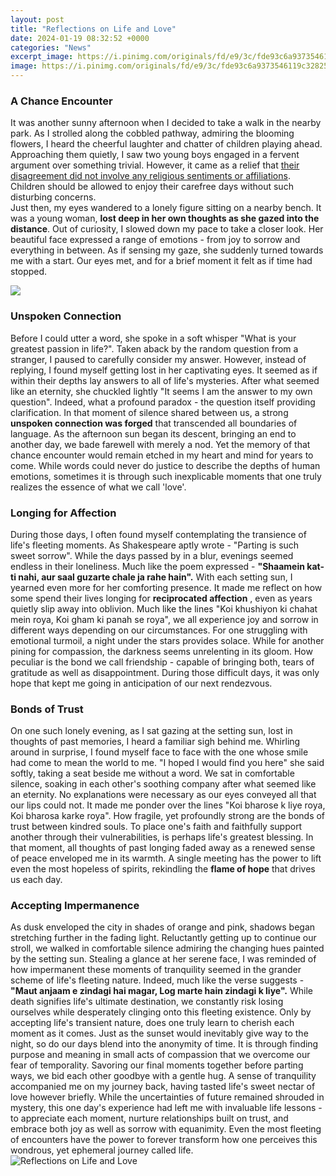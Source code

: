 ```yaml
---
layout: post
title: "Reflections on Life and Love"
date: 2024-01-19 08:32:52 +0000
categories: "News"
excerpt_image: https://i.pinimg.com/originals/fd/e9/3c/fde93c6a9373546119c328257ff09868.png
image: https://i.pinimg.com/originals/fd/e9/3c/fde93c6a9373546119c328257ff09868.png
---
```


### A Chance Encounter 
It was another sunny afternoon when I decided to take a walk in the nearby park. As I strolled along the cobbled pathway, admiring the blooming flowers, I heard the cheerful laughter and chatter of children playing ahead. Approaching them quietly, I saw two young boys engaged in a fervent argument over something trivial. However, it came as a relief that [their disagreement did not involve any religious sentiments or affiliations](https://store.fi.io.vn/womens-crazy-boston-terrier-lady-dog-lover-v-neck-t-shirt/women&). Children should be allowed to enjoy their carefree days without such disturbing concerns.  
Just then, my eyes wandered to a lonely figure sitting on a nearby bench. It was a young woman, **lost deep in her own thoughts as she gazed into the distance**. Out of curiosity, I slowed down my pace to take a closer look. Her beautiful face expressed a range of emotions - from joy to sorrow and everything in between. As if sensing my gaze, she suddenly turned towards me with a start. Our eyes met, and for a brief moment it felt as if time had stopped. 

![](https://900quotes.org/wp-content/uploads/2020/04/Short-and-beautiful-reflection-Quotes-1.jpg)
### Unspoken Connection
Before I could utter a word, she spoke in a soft whisper "What is your greatest passion in life?". Taken aback by the random question from a stranger, I paused to carefully consider my answer. However, instead of replying, I found myself getting lost in her captivating eyes. It seemed as if within their depths lay answers to all of life's mysteries. After what seemed like an eternity, she chuckled lightly "It seems I am the answer to my own question". Indeed, what a profound paradox - the question itself providing clarification. In that moment of silence shared between us, a strong **unspoken connection was forged** that transcended all boundaries of language. 
As the afternoon sun began its descent, bringing an end to another day, we bade farewell with merely a nod. Yet the memory of that chance encounter would remain etched in my heart and mind for years to come. While words could never do justice to describe the depths of human emotions, sometimes it is through such inexplicable moments that one truly realizes the essence of what we call 'love'.
### Longing for Affection 
During those days, I often found myself contemplating the transience of life's fleeting moments. As Shakespeare aptly wrote - "Parting is such sweet sorrow". While the days passed by in a blur, evenings seemed endless in their loneliness. Much like the poem expressed - **"Shaamein kat-ti nahi, aur saal guzarte chale ja rahe hain".** With each setting sun, I yearned even more for her comforting presence. It made me reflect on how some spend their lives longing for **reciprocated affection** , even as years quietly slip away into oblivion. 
Much like the lines "Koi khushiyon ki chahat mein roya, Koi gham ki panah se roya", we all experience joy and sorrow in different ways depending on our circumstances. For one struggling with emotional turmoil, a night under the stars provides solace. While for another pining for compassion, the darkness seems unrelenting in its gloom. How peculiar is the bond we call friendship - capable of bringing both, tears of gratitude as well as disappointment. During those difficult days, it was only hope that kept me going in anticipation of our next rendezvous.
### Bonds of Trust 
On one such lonely evening, as I sat gazing at the setting sun, lost in thoughts of past memories, I heard a familiar sigh behind me. Whirling around in surprise, I found myself face to face with the one whose smile had come to mean the world to me. "I hoped I would find you here" she said softly, taking a seat beside me without a word. We sat in comfortable silence, soaking in each other's soothing company after what seemed like an eternity. No explanations were necessary as our eyes conveyed all that our lips could not. 
It made me ponder over the lines "Koi bharose k liye roya, Koi bharosa karke roya". How fragile, yet profoundly strong are the bonds of trust between kindred souls. To place one's faith and faithfully support another through their vulnerabilities, is perhaps life's greatest blessing. In that moment, all thoughts of past longing faded away as a renewed sense of peace enveloped me in its warmth. A single meeting has the power to lift even the most hopeless of spirits, rekindling the **flame of hope** that drives us each day.
### Accepting Impermanence 
As dusk enveloped the city in shades of orange and pink, shadows began stretching further in the fading light. Reluctantly getting up to continue our stroll, we walked in comfortable silence admiring the changing hues painted by the setting sun. Stealing a glance at her serene face, I was reminded of how impermanent these moments of tranquility seemed in the grander scheme of life's fleeting nature. 
Indeed, much like the verse suggests - **"Maut anjaam e zindagi hai magar, Log marte hain zindagi k liye".** While death signifies life's ultimate destination, we constantly risk losing ourselves while desperately clinging onto this fleeting existence. Only by accepting life's transient nature, does one truly learn to cherish each moment as it comes. Just as the sunset would inevitably give way to the night, so do our days blend into the anonymity of time. It is through finding purpose and meaning in small acts of compassion that we overcome our fear of temporality.
Savoring our final moments together before parting ways, we bid each other goodbye with a gentle hug. A sense of tranquility accompanied me on my journey back, having tasted life's sweet nectar of love however briefly. While the uncertainties of future remained shrouded in mystery, this one day's experience had left me with invaluable life lessons - to appreciate each moment, nurture relationships built on trust, and embrace both joy as well as sorrow with equanimity. Even the most fleeting of encounters have the power to forever transform how one perceives this wondrous, yet ephemeral journey called life.   
![Reflections on Life and Love](https://i.pinimg.com/originals/fd/e9/3c/fde93c6a9373546119c328257ff09868.png)